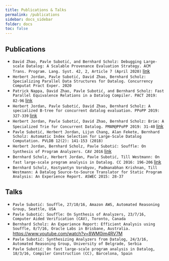 ```yaml
---
title: Publications & Talks
permalink: /publications
sidebar: docs_sidebar
folder: docs
toc: false
---
```

## Publications
 * `David Zhao, Pavle Subotić, and Bernhard Scholz:
Debugging Large-scale Datalog: A Scalable Provenance Evaluation Strategy. ACM Trans. Program. Lang. Syst. 42, 2, Article 7 (April 2020)` [link](/pdf/toplas20.pdf)
 * `Herbert Jordan, Pavle Subotić, David Zhao, Bernhard Scholz:
Specializing Parallel Data Structures for Datalog. Concurrency Computat Pract Exper. 2020`
 * `Patrick Nappa, David Zhao, Pavle Subotić, and Bernhard Scholz:
Fast Parallel Equivalence Relations in a Datalog Compiler. PACT 2019: 82-96` [link](/pdf/pact2019eqrel.pdf)
 * `Herbert Jordan, Pavle Subotić, David Zhao, Bernhard Scholz:
A specialized B-tree for concurrent datalog evaluation. PPoPP 2019: 327-339` [link](/pdf/ppopp19.pdf)
 * `Herbert Jordan, Pavle Subotić, David Zhao, Bernhard Scholz:
Brie: A Specialized Trie for Concurrent Datalog. PMAM@PPoPP 2019: 31-40` [link](/pdf/pmam19.pdf)
 * `Pavle Subotić, Herbert Jordan, Lijun Chang, Alan Fekete, Bernhard Scholz: Automatic Index Selection for Large-Scale Datalog Computation. PVLDB 12(2): 141-153 (2018)`
 *  `Herbert Jordan, Bernhard Scholz, Pavle Subotić: Souffle: On Synthesis of Program Analyzers. CAV 2016` [link](/pdf/cav16.pdf)
 * `Bernhard Scholz, Herbert Jordan, Pavle Subotić, Till Westmann: On fast large-scale program analysis in Datalog. CC 2016: 196-206` [link](/pdf/cc.pdf)
 * `Bernhard Scholz, Kostyantyn Vorobyov, Padmanabhan Krishnan, Till Westmann: A Datalog Source-to-Source Translator for Static Program Analysis: An Experience Report. ASWEC 2015: 28-37`

## Talks
 * `Pavle Subotić: Souffle, 27/10/16, Amazon AWS, Automated Reasoning Group, Seattle, USA`
 * `Pavle Subotić: Souffle: On Synthesis of Analyzers, 23/7/16, Computer Aided Verification (CAV), Toronto, Canada`
 * `Bernhard Scholz: An Experience Report: Efficient Analysis using Souffle, 8/7/16, Oracle Labs in Brisbane, Australia.`
https://www.youtube.com/watch?v=8WM0im4RV7M
 * `Pavle Subotić: Synthesizing Analyzers from Datalog, 24/3/16, Automated Reasoning Group, University of Belgrade, Serbia`
 * `Pavle Subotić: On fast large-scale program analysis in Datalog, 18/3/16, Compiler Construction (CC), Barcelona, Spain`


